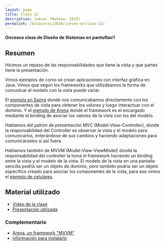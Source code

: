 ```yaml
---
layout: page
title: Clase 12
description: Jueves (Mañana, 2020)
permalink: /bitacoras/2020/jueves-m/clase-12/
---
```


**Onceava clase de Diseño de Sistemas en pantuflas!!**

## Resumen

Hicimos un repaso de las responsabilidades que tiene la vista y que partes tiene la presentación.

Vimos ejemplos de como se crean aplicaciones con interfaz gráfica en Java. Vimos que según los frameworks que utilizábamos la forma de comunicar el modelo con la vista puede variar.

El [ejemplo en Swing](https://github.com/uqbar-project/eg-conversor-arena-java/tree/master/src/main/java/org/uqbar/arena/examples/conversor/swing) donde nos comunicabamos directamente con los componentes de vista para obtener los valores y luego interactuar con el dominio. Y el [ejemplo de Arena](https://github.com/uqbar-project/eg-conversor-arena-java/blob/master/src/main/java/org/uqbar/arena/examples/conversor/ConversorWindow.java) donde el framework es el encargado mediante el binding de asociar los valores de la vista con los del modelo.

Hablamos del patrón de presentación MVC (Model-View-Controller), donde la responsabilidad del Controller es observar la vista y el modelo para comunicarlos, enterándose de sus cambios y haciendo adaptaciones para comunicárselos si así fuera.

Hablamos también de MVVM (Model-View-ViewModel) donde la responsabilidad del controller la toma el framework haciendo un binding entre la vista y el modelo de la vista. El modelo de la vista en una pantalla sencilla podría ser un objeto de dominio, pero también podría ser un objeto especifico creado para asociar los componentes de la vista, para eso vimos el [ejemplo de celulares](https://github.com/uqbar-project/eg-celulares-ui-arena-java).

## Material utilizado

- [Video de la clase](https://us02web.zoom.us/rec/share/vPJ7BvbNqHlJfK-T-V7HWZ59Brr9aaa80ycZ_aBcz0uf6FIwxtNTHgY4hB6GOLa9?startTime=1593691636000)
- [Presentación utilizada](https://docs.google.com/presentation/d/1tLPWq7Jq4DcqacM9rAZAkMZLxubRvxA3VHY7ewfuOGk/edit#slide=id.g8b03c295a0_0_220)

### Complementario
- [Arena, un framework "MVVM"](https://sites.google.com/site/programacionui/temario/02-disenio-UI/arena-disclaimer)
- [información para instalarlo](http://arena.uqbar-project.org)
